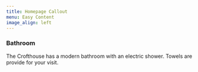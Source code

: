 ```yaml
---
title: Homepage Callout
menu: Easy Content
image_align: left
---
```

### Bathroom

The Crofthouse has a modern bathroom with an electric shower. Towels are provide for your visit.
